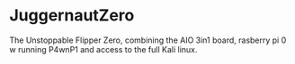 # JuggernautZero
The Unstoppable Flipper Zero, combining the AIO 3in1 board, rasberry pi 0 w running P4wnP1 and access to the full Kali linux. 
